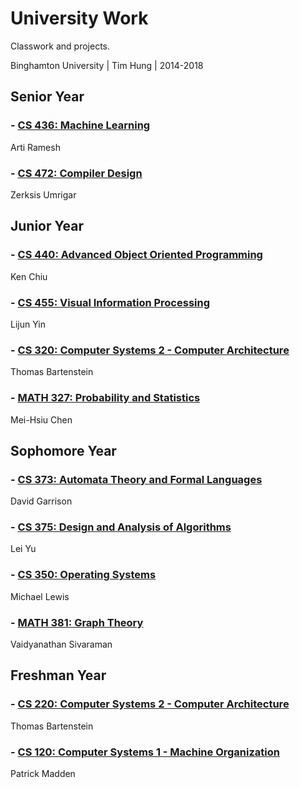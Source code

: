 # University Work
Classwork and projects.

Binghamton University | Tim Hung | 2014-2018

## Senior Year

### - [CS 436: Machine Learning](./cs436/)
Arti Ramesh 

### - [CS 472: Compiler Design](./cs472/)
Zerksis Umrigar 


## Junior Year

### - [CS 440: Advanced Object Oriented Programming](./cs440/)
Ken Chiu 

### - [CS 455: Visual Information Processing](./cs455/)
Lijun Yin 

### - [CS 320: Computer Systems 2 - Computer Architecture](.//)
Thomas Bartenstein

### - [MATH 327: Probability and Statistics](./math327/)
Mei-Hsiu Chen 


## Sophomore Year

### - [CS 373: Automata Theory and Formal Languages](./cs373/)
David Garrison

### - [CS 375: Design and Analysis of Algorithms](./cs375/)
Lei Yu 

### - [CS 350: Operating Systems](./cs350/)
Michael Lewis

### - [MATH 381: Graph Theory](./math381/)
Vaidyanathan Sivaraman 


## Freshman Year

### - [CS 220: Computer Systems 2 - Computer Architecture](./cs220/)
Thomas Bartenstein

### - [CS 120: Computer Systems 1 - Machine Organization](./cs120/)
Patrick Madden
